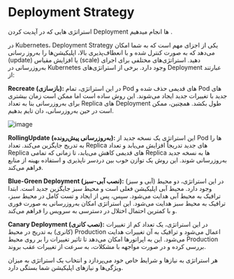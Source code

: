 # Deployment Strategy
استراتژی هایی که در آپدیت کردن Deployment ها انجام میدهیم .

در Kubernetes، Deployment Strategy یکی از اجزای مهم است که به شما امکان می‌دهد که به صورت کنترل شده و با انعطاف‌پذیری بالا، اپلیکیشن‌ها را به‌روز رسانی (update) یا افزایش مقیاس (scale) دهید. استراتژی‌های مختلفی برای اجرای به‌روزرسانی در Kubernetes وجود دارد. برخی از استراتژی‌های Deployment عبارتند از:

**Recreate (بازسازی):**
   در این استراتژی، تمام Pod های قدیمی حذف شده و Pod های جدید با تغییرات جدید ایجاد می‌شوند. این روش ساده است اما ممکن است زمان بیشتری برای به‌روزرسانی بنا به تعداد Replica های Deployment طول بکشد. همچنین، ممکن است در حین به‌روزرسانی،  دان تایم بدهیم.

![image](https://github.com/milad6745/Kubernetes/assets/113288076/01b8b57a-943e-48e7-b69f-8f2cbe0ba6aa)

   

**RollingUpdate (به‌روزرسانی پیش‌رونده):**
   این استراتژی یک نسخه جدید از Pod ها را به تدریج جایگزین می‌کند. تعداد Replica های جدید تدریجاً افزایش می‌یابد و تعداد Replica های قدیمی کاهش می‌یابد، تا زمانی که تمامی Replica ها به نسخه جدید به‌روزرسانی شوند. این روش یک توازن خوب بین دردسر ناپذیری و استفاده بهینه از منابع فراهم می‌کند.
   

**Blue-Green Deployment (نصب آبی-سبز):**
   در این استراتژی، دو محیط (آبی و سبز) وجود دارد. محیط آبی اپلیکیشن فعلی است و محیط سبز جایگزین جدید است. ابتدا ترافیک به محیط آبی هدایت می‌شود. سپس، پس از ایجاد و تست کامل در محیط سبز، ترافیک به محیط سبز هدایت می‌شود. این استراتژی امکان به‌روزرسانی به صورت فوری و با کمترین احتمال اختلال در دسترسی به سرویس را فراهم می‌کند.

**Canary Deployment (نصب کانری):**
   در این استراتژی، یک تعداد کم از تغییرات (کانری) به تدریج در محیط Production اعمال می‌شود و ترافیک به آن تغییرات هدایت می‌شود. این به اپراتورها امکان می‌دهد تا تاثیر تغییرات را بر روی محیط Production بررسی کرده و در صورت مواجهه با مشکلات، به سرعت از تغییرات عقب بروند.

هر استراتژی به نیازها و شرایط خاص خود می‌پردازد و انتخاب یک استراتژی به میزان ویژگی‌ها و نیازهای اپلیکیشن شما بستگی دارد.
